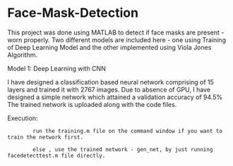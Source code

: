 # Face-Mask-Detection
This project was done using MATLAB to detect if face masks are present - worn properly. Two different models are included here - one using Training of Deep Learning Model and the other implemented using Viola Jones Algorithm. 

Model 1: Deep Learning with CNN

I have designed a classification based neural network comprising of 15 layers and trained it with 2767 images. Due to absence of GPU, I have designed a simple network which attained a validation accuracy of 94.5%
The trained network is uploaded along with the code files.

Execution:

            run the training.m file on the command window if you want to train the network first.
            
            else , use the trained network - gen_net, by just running facedetecttest.m file directly.
          
